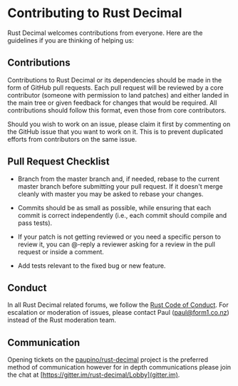 # Contributing to Rust Decimal

Rust Decimal welcomes contributions from everyone. Here are the guidelines if you are
thinking of helping us:

## Contributions

Contributions to Rust Decimal or its dependencies should be made in the form of GitHub
pull requests. Each pull request will be reviewed by a core contributor
(someone with permission to land patches) and either landed in the main tree or
given feedback for changes that would be required. All contributions should
follow this format, even those from core contributors.

Should you wish to work on an issue, please claim it first by commenting on
the GitHub issue that you want to work on it. This is to prevent duplicated
efforts from contributors on the same issue.

## Pull Request Checklist

- Branch from the master branch and, if needed, rebase to the current master
  branch before submitting your pull request. If it doesn't merge cleanly with
  master you may be asked to rebase your changes.

- Commits should be as small as possible, while ensuring that each commit is
  correct independently (i.e., each commit should compile and pass tests). 

- If your patch is not getting reviewed or you need a specific person to review
  it, you can @-reply a reviewer asking for a review in the pull request or inside a
  comment.

- Add tests relevant to the fixed bug or new feature.

## Conduct

In all Rust Decimal related forums, we follow the [Rust Code of
Conduct](https://www.rust-lang.org/conduct.html).  For escalation or moderation of
issues, please contact Paul (paul@form1.co.nz) instead of the Rust
moderation team.

## Communication

Opening tickets on the
[paupino/rust-decimal](https://github.com/paupino/rust-decimal) project is the preferred method of communication however for in depth communications please join the chat at [https://gitter.im/rust-decimal/Lobby](gitter.im). 